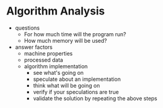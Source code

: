 # Algorithm Analysis

 - questions
   - For how much time will the program run?
   - How much memory will be used?
 - answer factors
   - machine properties
   - processed data
   - algorithm implementation
     - see what's going on
     - speculate about an implementation
     - think what will be going on
     - verify if your speculations are true
     - validate the solution by repeating the above steps


